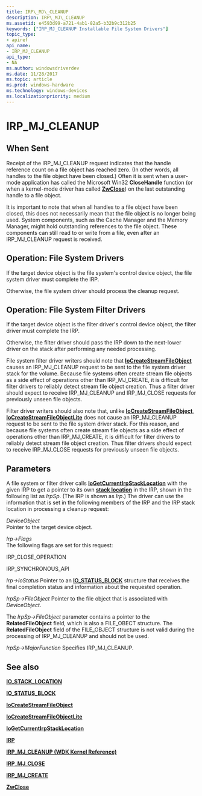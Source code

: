 ```yaml
---
title: IRP\_MJ\_CLEANUP
description: IRP\_MJ\_CLEANUP
ms.assetid: e4593d99-a721-4ab1-82a5-b32b9c312b25
keywords: ["IRP_MJ_CLEANUP Installable File System Drivers"]
topic_type:
- apiref
api_name:
- IRP_MJ_CLEANUP
api_type:
- NA
ms.author: windowsdriverdev
ms.date: 11/28/2017
ms.topic: article
ms.prod: windows-hardware
ms.technology: windows-devices
ms.localizationpriority: medium
---
```


# IRP\_MJ\_CLEANUP


## When Sent


Receipt of the IRP\_MJ\_CLEANUP request indicates that the handle reference count on a file object has reached zero. (In other words, all handles to the file object have been closed.) Often it is sent when a user-mode application has called the Microsoft Win32 **CloseHandle** function (or when a kernel-mode driver has called [**ZwClose**](https://msdn.microsoft.com/library/windows/hardware/ff566417)) on the last outstanding handle to a file object.

It is important to note that when all handles to a file object have been closed, this does not necessarily mean that the file object is no longer being used. System components, such as the Cache Manager and the Memory Manager, might hold outstanding references to the file object. These components can still read to or write from a file, even after an IRP\_MJ\_CLEANUP request is received.

## Operation: File System Drivers


If the target device object is the file system's control device object, the file system driver must complete the IRP.

Otherwise, the file system driver should process the cleanup request.

## Operation: File System Filter Drivers


If the target device object is the filter driver's control device object, the filter driver must complete the IRP.

Otherwise, the filter driver should pass the IRP down to the next-lower driver on the stack after performing any needed processing.

File system filter driver writers should note that [**IoCreateStreamFileObject**](https://msdn.microsoft.com/library/windows/hardware/ff548296) causes an IRP\_MJ\_CLEANUP request to be sent to the file system driver stack for the volume. Because file systems often create stream file objects as a side effect of operations other than IRP\_MJ\_CREATE, it is difficult for filter drivers to reliably detect stream file object creation. Thus a filter driver should expect to receive IRP\_MJ\_CLEANUP and IRP\_MJ\_CLOSE requests for previously unseen file objects.

Filter driver writers should also note that, unlike [**IoCreateStreamFileObject**](https://msdn.microsoft.com/library/windows/hardware/ff548296), [**IoCreateStreamFileObjectLite**](https://msdn.microsoft.com/library/windows/hardware/ff548306) does not cause an IRP\_MJ\_CLEANUP request to be sent to the file system driver stack. For this reason, and because file systems often create stream file objects as a side effect of operations other than IRP\_MJ\_CREATE, it is difficult for filter drivers to reliably detect stream file object creation. Thus filter drivers should expect to receive IRP\_MJ\_CLOSE requests for previously unseen file objects.

## Parameters


A file system or filter driver calls [**IoGetCurrentIrpStackLocation**](https://msdn.microsoft.com/library/windows/hardware/ff549174) with the given IRP to get a pointer to its own [**stack location**](https://msdn.microsoft.com/library/windows/hardware/ff550659) in the IRP, shown in the following list as *IrpSp*. (The IRP is shown as *Irp*.) The driver can use the information that is set in the following members of the IRP and the IRP stack location in processing a cleanup request:

<a href="" id="deviceobject"></a>*DeviceObject*  
Pointer to the target device object.

<a href="" id="irp--flags"></a>*Irp-&gt;Flags*  
The following flags are set for this request:

IRP\_CLOSE\_OPERATION

IRP\_SYNCHRONOUS\_API

<a href="" id="irp--iostatus"></a>*Irp-&gt;IoStatus*
Pointer to an [**IO\_STATUS\_BLOCK**](https://msdn.microsoft.com/library/windows/hardware/ff550671) structure that receives the final completion status and information about the requested operation.

<a href="" id="irpsp--fileobject"></a>*IrpSp-&gt;FileObject*
Pointer to the file object that is associated with *DeviceObject*.

The *IrpSp-&gt;FileObject* parameter contains a pointer to the **RelatedFileObject** field, which is also a FILE\_OBECT structure. The **RelatedFileObject** field of the FILE\_OBJECT structure is not valid during the processing of IRP\_MJ\_CLEANUP and should not be used.

<a href="" id="irpsp--majorfunction"></a>*IrpSp-&gt;MajorFunction*
Specifies IRP\_MJ\_CLEANUP.

## See also


[**IO\_STACK\_LOCATION**](https://msdn.microsoft.com/library/windows/hardware/ff550659)

[**IO\_STATUS\_BLOCK**](https://msdn.microsoft.com/library/windows/hardware/ff550671)

[**IoCreateStreamFileObject**](https://msdn.microsoft.com/library/windows/hardware/ff548296)

[**IoCreateStreamFileObjectLite**](https://msdn.microsoft.com/library/windows/hardware/ff548306)

[**IoGetCurrentIrpStackLocation**](https://msdn.microsoft.com/library/windows/hardware/ff549174)

[**IRP**](https://msdn.microsoft.com/library/windows/hardware/ff550694)

[**IRP\_MJ\_CLEANUP (WDK Kernel Reference)**](https://msdn.microsoft.com/library/windows/hardware/ff550718)

[**IRP\_MJ\_CLOSE**](irp-mj-close.md)

[**IRP\_MJ\_CREATE**](irp-mj-create.md)

[**ZwClose**](https://msdn.microsoft.com/library/windows/hardware/ff566417)

 

 






